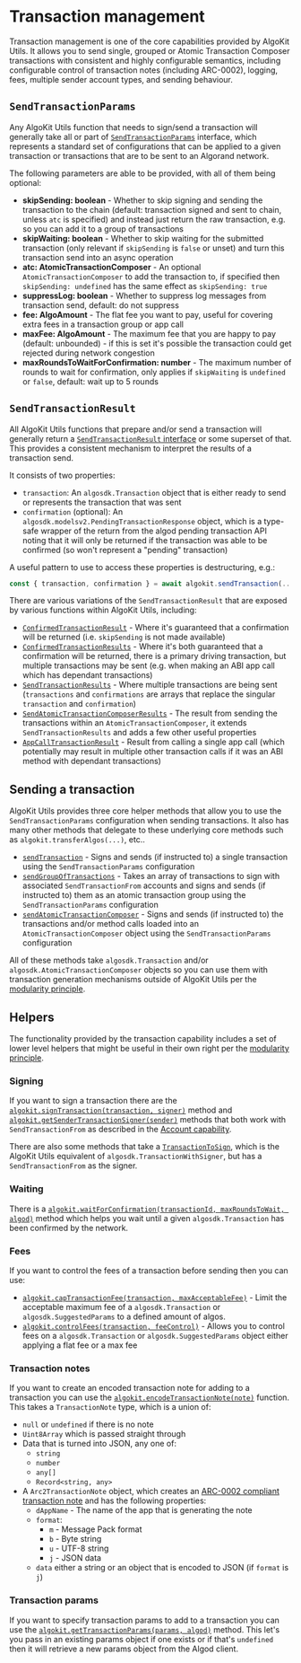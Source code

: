 # Transaction management

Transaction management is one of the core capabilities provided by AlgoKit Utils. It allows you to send single, grouped or Atomic Transaction Composer transactions with consistent and highly configurable semantics, including configurable control of transaction notes (including ARC-0002), logging, fees, multiple sender account types, and sending behaviour.

## `SendTransactionParams`

Any AlgoKit Utils function that needs to sign/send a transaction will generally take all or part of [`SendTransactionParams`](../code/interfaces/types_transaction.SendTransactionParams.md) interface, which represents a standard set of configurations that can be applied to a given transaction or transactions that are to be sent to an Algorand network.

The following parameters are able to be provided, with all of them being optional:

- **skipSending: boolean** - Whether to skip signing and sending the transaction to the chain (default: transaction signed and sent to chain, unless `atc` is specified) and instead just return the raw transaction, e.g. so you can add it to a group of transactions
- **skipWaiting: boolean** - Whether to skip waiting for the submitted transaction (only relevant if `skipSending` is `false` or unset) and turn this transaction send into an async operation
- **atc: AtomicTransactionComposer** - An optional `AtomicTransactionComposer` to add the transaction to, if specified then `skipSending: undefined` has the same effect as `skipSending: true`
- **suppressLog: boolean** - Whether to suppress log messages from transaction send, default: do not suppress
- **fee: AlgoAmount** - The flat fee you want to pay, useful for covering extra fees in a transaction group or app call
- **maxFee: AlgoAmount** - The maximum fee that you are happy to pay (default: unbounded) - if this is set it's possible the transaction could get rejected during network congestion
- **maxRoundsToWaitForConfirmation: number** - The maximum number of rounds to wait for confirmation, only applies if `skipWaiting` is `undefined` or `false`, default: wait up to 5 rounds

## `SendTransactionResult`

All AlgoKit Utils functions that prepare and/or send a transaction will generally return a [`SendTransactionResult` interface](../code/interfaces/types_transaction.SendTransactionResult.md) or some superset of that. This provides a consistent mechanism to interpret the results of a transaction send.

It consists of two properties:

- `transaction`: An `algosdk.Transaction` object that is either ready to send or represents the transaction that was sent
- `confirmation` (optional): An `algosdk.modelsv2.PendingTransactionResponse` object, which is a type-safe wrapper of the return from the algod pending transaction API noting that it will only be returned if the transaction was able to be confirmed (so won't represent a "pending" transaction)

A useful pattern to use to access these properties is destructuring, e.g.:

```typescript
const { transaction, confirmation } = await algokit.sendTransaction(...)
```

There are various variations of the `SendTransactionResult` that are exposed by various functions within AlgoKit Utils, including:

- [`ConfirmedTransactionResult`](../code/interfaces/types_transaction.ConfirmedTransactionResult.md) - Where it's guaranteed that a confirmation will be returned (i.e. `skipSending` is not made available)
- [`ConfirmedTransactionResults`](../code/interfaces/types_transaction.ConfirmedTransactionResults.md) - Where it's both guaranteed that a confirmation will be returned, there is a primary driving transaction, but multiple transactions may be sent (e.g. when making an ABI app call which has dependant transactions)
- [`SendTransactionResults`](../code/interfaces/types_transaction.SendTransactionResults.md) - Where multiple transactions are being sent (`transactions` and `confirmations` are arrays that replace the singular `transaction` and `confirmation`)
- [`SendAtomicTransactionComposerResults`](../code/interfaces/types_transaction.SendAtomicTransactionComposerResults.md) - The result from sending the transactions within an `AtomicTransactionComposer`, it extends `SendTransactionResults` and adds a few other useful properties
- [`AppCallTransactionResult`](../code/interfaces/types_app.AppCallTransactionResult.md) - Result from calling a single app call (which potentially may result in multiple other transaction calls if it was an ABI method with dependant transactions)

## Sending a transaction

AlgoKit Utils provides three core helper methods that allow you to use the `SendTransactionParams` configuration when sending transactions. It also has many other methods that delegate to these underlying core methods such as `algokit.transferAlgos(...)`, etc..

- [`sendTransaction`](../code/modules/index.md#sendtransaction) - Signs and sends (if instructed to) a single transaction using the `SendTransactionParams` configuration
- [`sendGroupOfTransactions`](../code/modules/index.md#sendgroupoftransactions) - Takes an array of transactions to sign with associated `SendTransactionFrom` accounts and signs and sends (if instructed to) them as an atomic transaction group using the `SendTransactionParams` configuration
- [`sendAtomicTransactionComposer`](../code/modules/index.md#sendatomictransactioncomposer) - Signs and sends (if instructed to) the transactions and/or method calls loaded into an `AtomicTransactionComposer` object using the `SendTransactionParams` configuration

All of these methods take `algosdk.Transaction` and/or `algosdk.AtomicTransactionComposer` objects so you can use them with transaction generation mechanisms outside of AlgoKit Utils per the [modularity principle](../index.md#core-principles).

## Helpers

The functionality provided by the transaction capability includes a set of lower level helpers that might be useful in their own right per the [modularity principle](../index.md#core-principles).

### Signing

If you want to sign a transaction there are the [`algokit.signTransaction(transaction, signer)`](../code/modules/index.md#signtransaction) method and [`algokit.getSenderTransactionSigner(sender)`](../code/modules/index.md#getsendertransactionsigner) methods that both work with `SendTransactionFrom` as described in the [Account capability](./account.md).

There are also some methods that take a [`TransactionToSign`](../code/interfaces/types_transaction.TransactionToSign.md), which is the AlgoKit Utils equivalent of `algosdk.TransactionWithSigner`, but has a `SendTransactionFrom` as the signer.

### Waiting

There is a [`algokit.waitForConfirmation(transactionId, maxRoundsToWait, algod)`](../code/modules/index.md#waitforconfirmation) method which helps you wait until a given `algosdk.Transaction` has been confirmed by the network.

### Fees

If you want to control the fees of a transaction before sending then you can use:

- [`algokit.capTransactionFee(transaction, maxAcceptableFee)`](../code/modules/index.md#captransactionfee) - Limit the acceptable maximum fee of a `algosdk.Transaction` or `algosdk.SuggestedParams` to a defined amount of algos.
- [`algokit.controlFees(transaction, feeControl)`](../code/modules/index.md#controlfees) - Allows you to control fees on a `algosdk.Transaction` or `algosdk.SuggestedParams` object either applying a flat fee or a max fee

### Transaction notes

If you want to create an encoded transaction note for adding to a transaction you can use the [`algokit.encodeTransactionNote(note)`](../code/modules/index.md#encodetransactionnote) function. This takes a `TransactionNote` type, which is a union of:

- `null` or `undefined` if there is no note
- `Uint8Array` which is passed straight through
- Data that is turned into JSON, any one of:
  - `string`
  - `number`
  - `any[]`
  - `Record<string, any>`
- A `Arc2TransactionNote` object, which creates an [ARC-0002 compliant transaction note](https://github.com/algorandfoundation/ARCs/blob/main/ARCs/arc-0002.md) and has the following properties:
  - `dAppName` - The name of the app that is generating the note
  - `format`:
    - `m` - Message Pack format
    - `b` - Byte string
    - `u` - UTF-8 string
    - `j` - JSON data
  - `data` either a string or an object that is encoded to JSON (if `format` is `j`)

### Transaction params

If you want to specify transaction params to add to a transaction you can use the [`algokit.getTransactionParams(params, algod)`](../code/modules/index.md#gettransactionparams) method. This let's you pass in an existing params object if one exists or if that's `undefined` then it will retrieve a new params object from the Algod client.

